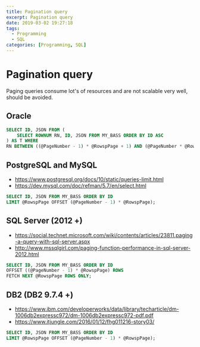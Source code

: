 ```yaml
---
title: Pagination query
excerpt: Pagination query
date: 2019-03-02 19:27:18
tags:
  - Programming
  - SQL
categories: [Programming, SQL]
---
```


# Pagination query

Paging queries consume lot's of resources and are not scalable very well, should be avoided.

## Oracle

```sql
SELECT ID, JSON FROM (
    SELECT ROWNUM RN, ID, JSON FROM MY_BASS ORDER BY ID ASC
) AS T WHERE
RN BETWEEN ((@PageNumber - 1) * @RowspPage + 1) AND (@PageNumber * @RowspPage);
```

## PostgreSQL and MySQL

- https://www.postgresql.org/docs/10/static/queries-limit.html
- https://dev.mysql.com/doc/refman/5.7/en/select.html

```sql
SELECT ID, JSON FROM MY_BASS ORDER BY ID
LIMIT @RowspPage OFFSET (@PageNumber - 1) * @RowspPage);
```

## SQL Server (2012 +)

- https://social.technet.microsoft.com/wiki/contents/articles/23811.paging-a-query-with-sql-server.aspx
- http://www.mssqlgirl.com/paging-function-performance-in-sql-server-2012.html

```sql
SELECT ID, JSON FROM MY_BASS ORDER BY ID
OFFSET ((@PageNumber - 1) * @RowspPage) ROWS
FETCH NEXT @RowspPage ROWS ONLY;
```

## DB2 (DB2 9.7.4 +)

- https://www.ibm.com/developerworks/data/library/techarticle/dm-1006db2expressc972/dm-1006db2expressc972-pdf.pdf
- https://www.itjungle.com/2016/01/12/fhg011216-story03/

```sql
SELECT ID, JSON FROM MY_BASS ORDER BY ID
LIMIT @RowspPage OFFSET (@PageNumber - 1) * @RowspPage);
```
